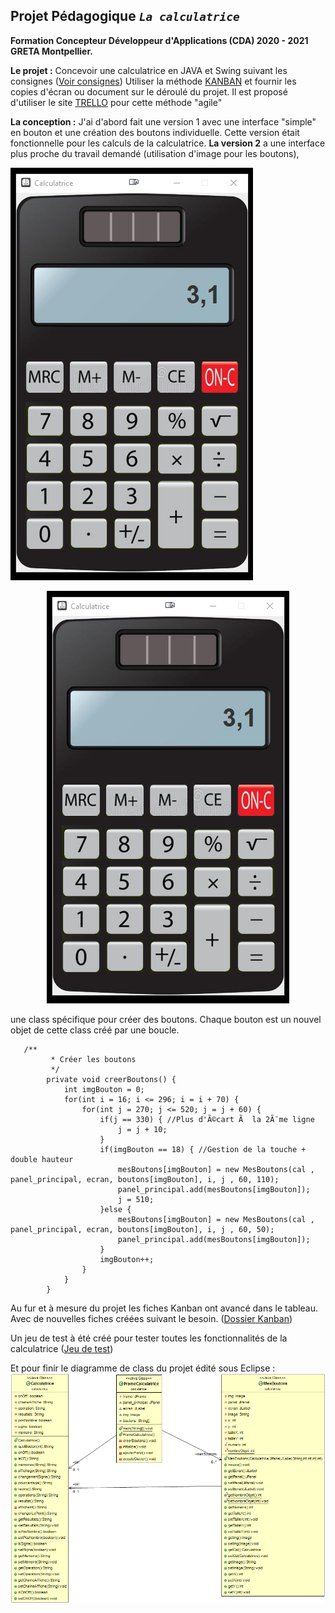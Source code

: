 ## Projet Pédagogique *`La calculatrice`*

 **Formation Concepteur Développeur d'Applications (CDA) 2020 - 2021 GRETA Montpellier.**
 
**Le projet :** 
Concevoir une calculatrice en JAVA et Swing suivant les consignes ([Voir consignes](https://github.com/Michel-Cavaud/CalculatriceV2/blob/master/Dossier_Conception/Projet-calculatrice.pdf))
Utiliser la méthode [KANBAN](https://cda.needemand.com/2020/11/04/kanban-une-methode-agile-en-developpement-it/) et fournir les copies d'écran ou document sur le déroulé du projet.  Il est proposé d'utiliser le site [TRELLO](https://cda.needemand.com/2020/11/03/trello/) pour cette méthode "agile" 

**La conception :**
J'ai d'abord fait une version 1 avec une interface "simple" en bouton et une création des boutons individuelle. Cette version était fonctionnelle pour les calculs de la calculatrice.
**La version 2** a une interface plus proche du travail demandé (utilisation d'image pour les boutons),

![Capture d'écran calculatrice](https://github.com/Michel-Cavaud/CalculatriceV2/blob/master/Dossier_Conception/Capture-ecran_calculatricepng.png)

<p align="center">
  <img src="https://github.com/Michel-Cavaud/CalculatriceV2/blob/master/Dossier_Conception/Capture-ecran_calculatricepng.png?raw=true" alt="Capture d'écran calculatrice"/>
</p>


une class spécifique pour créer des boutons. Chaque bouton est un nouvel objet de cette class créé par une boucle.
   

       /**
        	 * Créer les boutons
        	 */
        	private void creerBoutons() {
        		int imgBouton = 0;
        		for(int i = 16; i <= 296; i = i + 70) {
        			for(int j = 270; j <= 520; j = j + 60) {
        				if(j == 330) { //Plus d'Ã©cart Ã  la 2Ã¨me ligne
        					j = j + 10;
        				}
        				if(imgBouton == 18) { //Gestion de la touche + double hauteur
        					mesBoutons[imgBouton] = new MesBoutons(cal , panel_principal, ecran, boutons[imgBouton], i, j , 60, 110);
        					panel_principal.add(mesBoutons[imgBouton]);
        					j = 510;
        				}else {
        					mesBoutons[imgBouton] = new MesBoutons(cal , panel_principal, ecran, boutons[imgBouton], i, j , 60, 50);
        					panel_principal.add(mesBoutons[imgBouton]);
        				}
        				imgBouton++;
        			}
        		}
        	}

Au fur et à mesure du projet les fiches Kanban ont avancé dans le tableau. Avec de nouvelles fiches créées suivant le besoin. ([Dossier Kanban](https://github.com/Michel-Cavaud/CalculatriceV2/tree/master/Dossier_Conception/Kanban))

Un jeu de test à été créé pour tester toutes les fonctionnalités de la calculatrice ([Jeu de test](https://github.com/Michel-Cavaud/CalculatriceV2/blob/master/Dossier_Conception/Jeux%20de%20test.pdf)) 

Et pour finir le diagramme de class du projet édité sous Eclipse :
![Diagramme de class Calculatrice](https://github.com/Michel-Cavaud/CalculatriceV2/blob/master/Diagramme%20Class%20Calculatrice.png)
